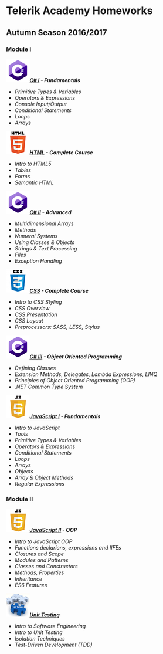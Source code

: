 # Telerik Academy Homeworks
## Autumn Season 2016/2017
### Module I
![alt text](https://github.com/stoychevvasko/Telerik-Academy-Homeworks---2016-2017/blob/master/.resources/c_sharp_logo.png "C#")***[C# I](https://github.com/stoychevvasko/Telerik-Academy-Homeworks---2016-2017/tree/master/Module%201/C%23%20I%20-%20Fundamentals) - Fundamentals***
  * *Primitive Types & Variables*
  * *Operators & Expressions*
  * *Console Input/Output*
  * *Conditional Statements*
  * *Loops*
  * *Arrays*

![alt text](https://github.com/stoychevvasko/Telerik-Academy-Homeworks---2016-2017/blob/master/.resources/html_5_logo.png "HTML5")***[HTML](https://github.com/stoychevvasko/Telerik-Academy-Homeworks---2016-2017/tree/master/Module%201/HTML) - Complete Course***
  * *Intro to HTML5*
  * *Tables*
  * *Forms*
  * *Semantic HTML*

![alt text](https://github.com/stoychevvasko/Telerik-Academy-Homeworks---2016-2017/blob/master/.resources/c_sharp_logo.png "C#")***[C# II](https://github.com/stoychevvasko/Telerik-Academy-Homeworks---2016-2017/tree/master/Module%201/C%23%20II%20-%20Advanced) - Advanced***
  * *Multidimensional Arrays*
  * *Methods*
  * *Numeral Systems*
  * *Using Classes & Objects*
  * *Strings & Text Processing*
  * *Files*
  * *Exception Handling*

![alt text](https://github.com/stoychevvasko/Telerik-Academy-Homeworks---2016-2017/blob/master/.resources/css_3_logo.png "CSS3")***[CSS](https://github.com/stoychevvasko/Telerik-Academy-Homeworks---2016-2017/tree/master/Module%201/CSS) - Complete Course***
  * *Intro to CSS Styling*
  * *CSS Overview*
  * *CSS Presentation*
  * *CSS Layout*
  *  *Preprocessors: SASS, LESS, Stylus*

![alt text](https://github.com/stoychevvasko/Telerik-Academy-Homeworks---2016-2017/blob/master/.resources/c_sharp_logo.png "C#")***[C# III](https://github.com/stoychevvasko/Telerik-Academy-Homeworks---2016-2017/tree/master/Module%201/C%23%20III%20-%20OOP) - Object Oriented Programming***
  * *Defining Classes*
  * *Extension Methods, Delegates, Lambda Expressions, LINQ*
  * *Principles of Object Oriented Programming (OOP)*
  * *.NET Common Type System*

![alt text](https://github.com/stoychevvasko/Telerik-Academy-Homeworks---2016-2017/blob/master/.resources/javascript_logo.png "JavaScript")***[JavaScript I](https://github.com/stoychevvasko/Telerik-Academy-Homeworks---2016-2017/tree/master/Module%201/JS%20I%20-%20Fundamentals) - Fundamentals***
  * *Intro to JavaScript*
  * *Tools*
  * *Primitive Types & Variables*
  * *Operators & Expressions*
  * *Conditional Statements*
  * *Loops*
  * *Arrays*
  * *Objects*
  * *Array & Object Methods*
  * *Regular Expressions*

### Module II
![alt text](https://github.com/stoychevvasko/Telerik-Academy-Homeworks---2016-2017/blob/master/.resources/javascript_logo.png "JavaScript")***[JavaScript II](https://github.com/stoychevvasko/Telerik-Academy-Homeworks---2016-2017/tree/master/Module%202/JS%20II%20-%20OOP) - OOP***
  * *Intro to JavaScript OOP*
  * *Functions declarions, expressions and IIFEs*
  * *Closures and Scope*
  * *Modules and Patterns*
  * *Classes and Constructors*
  * *Methods, Properties*
  * *Inheritance*
  * *ES6 Features*

![alt text](https://github.com/stoychevvasko/Telerik-Academy-Homeworks---2016-2017/blob/master/.resources/unit_testing_logo.png "Unit Testing")***[Unit Testing](https://github.com/stoychevvasko/Telerik-Academy-Homeworks---2016-2017/tree/master/Module%202/Unit%20Testing)***
  * *Intro to Software Engineering*
  * *Intro to Unit Testing*
  * *Isolation Techniques*
  * *Test-Driven Development (TDD)*

